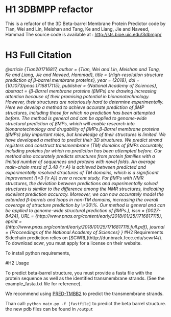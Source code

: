 # H1 3DBMPP refactor

This is a refactor of the  3D Beta-barrel Membrane Protein Predictor code  by Tian, Wei and Lin, Meishan and Tang, Ke and Liang, Jie and Naveed, Hammad
The source code is available at : http://sts.bioe.uic.edu/3dbmpp/


# H3 Full Citation
<cite>
@article {Tian201716817,
	author = {Tian, Wei and Lin, Meishan and Tang, Ke and Liang, Jie and Naveed, Hammad},
	title = {High-resolution structure prediction of β-barrel membrane proteins},
	year = {2018},
	doi = {10.1073/pnas.1716817115},
	publisher = {National Academy of Sciences},
	abstract = {β-Barrel membrane proteins (βMPs) are drawing increasing attention because of their promising potential in bionanotechnology. However, their structures are notoriously hard to determine experimentally. Here we develop a method to achieve accurate prediction of βMP structures, including those for which no prediction has been attempted before. The method is general and can be applied to genome-wide structural prediction of βMPs, which will enable research into bionanotechnology and drugability of βMPs.β-Barrel membrane proteins (βMPs) play important roles, but knowledge of their structures is limited. We have developed a method to predict their 3D structures. We predict strand registers and construct transmembrane (TM) domains of βMPs accurately, including proteins for which no prediction has been attempted before. Our method also accurately predicts structures from protein families with a limited number of sequences and proteins with novel folds. An average main-chain rmsd of 3.48 {\r A} is achieved between predicted and experimentally resolved structures of TM domains, which is a significant improvement (\&gt;3 {\r A}) over a recent study. For βMPs with NMR structures, the deviation between predictions and experimentally solved structures is similar to the difference among the NMR structures, indicating excellent prediction accuracy. Moreover, we can now accurately model the extended β-barrels and loops in non-TM domains, increasing the overall coverage of structure prediction by \&gt;30\%. Our method is general and can be applied to genome-wide structural prediction of βMPs.},
	issn = {0027-8424},
	URL = {http://www.pnas.org/content/early/2018/01/25/1716817115},
	eprint = {http://www.pnas.org/content/early/2018/01/25/1716817115.full.pdf},
	journal = {Proceedings of the National Academy of Sciences}
}
</cite>
#H2 Requirements
Sidechain prediction relies on [SCWRL](http://dunbrack.fccc.edu/scwrl4/). To download scwr, you must apply for a license on their website.

To install python requirements,

#H2 Usage

To predict beta-barrel structure, you must provide a fasta file with the protein sequence as well as the identified transmembrane strands. (See the example_fasta.txt file for reference).

We recommend using [PRED-TMBB2](https://bio.tools/PRED-TMBB2) to predict the transmembrane strands.

Than call:
`python main.py -f [fastfile]`
to predict the beta barrel structure.  the new pdb files can be found in `/output`


